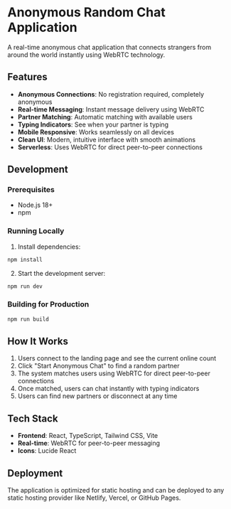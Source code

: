 # Anonymous Random Chat Application

A real-time anonymous chat application that connects strangers from around the world instantly using WebRTC technology.

## Features

- **Anonymous Connections**: No registration required, completely anonymous
- **Real-time Messaging**: Instant message delivery using WebRTC
- **Partner Matching**: Automatic matching with available users
- **Typing Indicators**: See when your partner is typing
- **Mobile Responsive**: Works seamlessly on all devices
- **Clean UI**: Modern, intuitive interface with smooth animations
- **Serverless**: Uses WebRTC for direct peer-to-peer connections

## Development

### Prerequisites
- Node.js 18+ 
- npm

### Running Locally

1. Install dependencies:
```bash
npm install
```

2. Start the development server:
```bash
npm run dev
```

### Building for Production

```bash
npm run build
```

## How It Works

1. Users connect to the landing page and see the current online count
2. Click "Start Anonymous Chat" to find a random partner
3. The system matches users using WebRTC for direct peer-to-peer connections
4. Once matched, users can chat instantly with typing indicators
5. Users can find new partners or disconnect at any time

## Tech Stack

- **Frontend**: React, TypeScript, Tailwind CSS, Vite
- **Real-time**: WebRTC for peer-to-peer messaging
- **Icons**: Lucide React

## Deployment

The application is optimized for static hosting and can be deployed to any static hosting provider like Netlify, Vercel, or GitHub Pages.